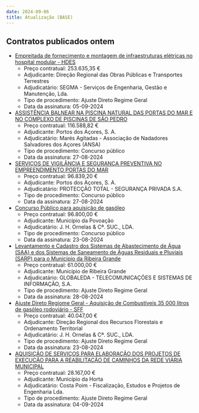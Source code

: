 ```yaml
---
date: 2024-09-06
title: Atualização (BASE)
---
```

## Contratos publicados ontem

* [Empreitada de fornecimento e montagem de infraestruturas elétricas no hospital modular - HDES](https://www.base.gov.pt/Base4/pt/detalhe/?type=contratos&id=10907134)
  * Preço contratual: 253.635,35 €
  * Adjudicante: Direção Regional das Obras Públicas e Transportes Terrestres
  * Adjudicatário: SEGMA - Serviços de Engenharia, Gestão e Manutenção, Lda.
  * Tipo de procedimento: Ajuste Direto Regime Geral
  * Data da assinatura: 05-09-2024
* [ASSISTÊNCIA BALNEAR NA PISCINA NATURAL DAS PORTAS DO MAR E NO COMPLEXO DE PISCINAS DE SÃO PEDRO](https://www.base.gov.pt/Base4/pt/detalhe/?type=contratos&id=10906969)
  * Preço contratual: 116.588,82 €
  * Adjudicante: Portos dos Açores, S. A.
  * Adjudicatário: Marés Agitadas - Associação de Nadadores Salvadores dos Açores (ANSA)
  * Tipo de procedimento: Concurso público
  * Data da assinatura: 27-08-2024
* [SERVIÇOS DE VIGILÂNCIA E SEGURANÇA PREVENTIVA NO EMPREENDIMENTO PORTAS DO MAR](https://www.base.gov.pt/Base4/pt/detalhe/?type=contratos&id=10906796)
  * Preço contratual: 96.839,20 €
  * Adjudicante: Portos dos Açores, S. A.
  * Adjudicatário: PROTECÇÃO TOTAL - SEGURANÇA PRIVADA S.A.
  * Tipo de procedimento: Concurso público
  * Data da assinatura: 27-08-2024
* [Concurso Público para aquisição de gasóleo](https://www.base.gov.pt/Base4/pt/detalhe/?type=contratos&id=10905650)
  * Preço contratual: 96.800,00 €
  * Adjudicante: Município da Povoação
  * Adjudicatário: J. H. Ornelas & Cª. SUC., LDA.
  * Tipo de procedimento: Concurso público
  * Data da assinatura: 23-08-2024
* [Levantamento e Cadastro dos Sistemas de Abastecimento de Água (SAA) e dos Sistemas de Saneamento de Águas Residuais e Pluviais (SARP) para o Município da Ribeira Grande](https://www.base.gov.pt/Base4/pt/detalhe/?type=contratos&id=10906133)
  * Preço contratual: 61.000,00 €
  * Adjudicante: Município de Ribeira Grande
  * Adjudicatário: GLOBALEDA - TELECOMUNICAÇÕES E SISTEMAS DE INFORMAÇÃO, S.A.
  * Tipo de procedimento: Ajuste Direto Regime Geral
  * Data da assinatura: 28-08-2024
* [Ajuste Direto Regiome Geral - Aquisição de Combustíveis 35 000 litros de gasóleo rodoviário - SFF](https://www.base.gov.pt/Base4/pt/detalhe/?type=contratos&id=10905548)
  * Preço contratual: 40.047,00 €
  * Adjudicante: Direção Regional dos Recursos Florestais e Ordenamento Territorial
  * Adjudicatário: J. H. Ornelas & Cª. SUC., LDA.
  * Tipo de procedimento: Ajuste Direto Regime Geral
  * Data da assinatura: 23-08-2024
* [AQUISIÇÃO DE SERVIÇOS PARA ELABORAÇÃO DOS PROJETOS DE EXECUÇÃO PARA A REABILITAÇÃO DE CAMINHOS DA REDE VIÁRIA MUNICIPAL](https://www.base.gov.pt/Base4/pt/detalhe/?type=contratos&id=10905861)
  * Preço contratual: 28.167,00 €
  * Adjudicante: Município da Horta
  * Adjudicatário: Costa Poim - Fiscalização, Estudos e Projetos de Engenharia Lda.
  * Tipo de procedimento: Ajuste Direto Regime Geral
  * Data da assinatura: 04-09-2024

